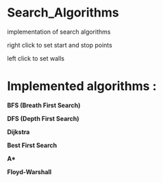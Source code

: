 # Search_Algorithms
implementation of search algorithms


right click to set start and stop points

left click to set walls

# Implemented algorithms :
<b>BFS (Breath First Search) </b>
  
<b>DFS (Depth First Search)</b>
  
<b>Dijkstra</b>

<b>Best First Search</b>

<b>A* </b>
  
<b>Floyd-Warshall</b>
  
